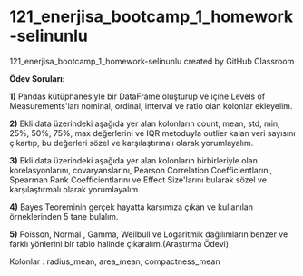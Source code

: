 # 121_enerjisa_bootcamp_1_homework-selinunlu
121_enerjisa_bootcamp_1_homework-selinunlu created by GitHub Classroom

**Ödev Soruları:**

**1)** Pandas kütüphanesiyle bir DataFrame oluşturup ve içine Levels of Measurements'ları nominal, ordinal, interval ve ratio olan kolonlar ekleyelim.

**2)** Ekli data üzerindeki aşağıda yer alan kolonların count, mean, std, min, 25%, 50%, 75%, max değerlerini ve IQR metoduyla outlier kalan veri sayısını çıkartıp, bu değerleri sözel ve karşılaştırmalı olarak yorumlayalım. 

**3)** Ekli data üzerindeki aşağıda yer alan kolonların birbirleriyle olan korelasyonlarını, covaryanslarını, Pearson Correlation Coefficientlarını, Spearman Rank Coefficientlarını ve Effect Size'larını bularak sözel ve karşılaştırmalı olarak yorumlayalım.

**4)** Bayes Teoreminin gerçek hayatta karşımıza çıkan ve kullanılan örneklerinden 5 tane bulalım.

**5)** Poisson, Normal , Gamma, Weilbull ve Logaritmik dağılımların benzer ve farklı yönlerini bir tablo halinde çıkaralım.(Araştırma Ödevi)

Kolonlar : radius_mean, area_mean, compactness_mean
